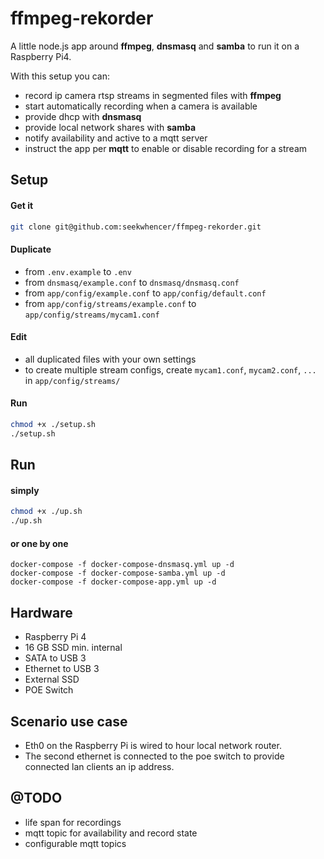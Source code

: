 # ffmpeg-rekorder

A little node.js app around **ffmpeg**, **dnsmasq** and **samba** to run it on a Raspberry Pi4.  

With this setup you can:

- record ip camera rtsp streams in segmented files with **ffmpeg**
- start automatically recording when a camera is available
- provide dhcp with **dnsmasq**
- provide local network shares with **samba**
- notify availability and active to a mqtt server
- instruct the app per **mqtt** to enable or disable recording for a stream


## Setup
#### Get it
```bash
git clone git@github.com:seekwhencer/ffmpeg-rekorder.git
```

#### Duplicate  
- from `.env.example` to `.env`
- from `dnsmasq/example.conf` to `dnsmasq/dnsmasq.conf`
- from `app/config/example.conf` to `app/config/default.conf` 
- from `app/config/streams/example.conf` to `app/config/streams/mycam1.conf`

#### Edit

- all duplicated files with your own settings
- to create multiple stream configs, create `mycam1.conf`, `mycam2.conf`, `...` in `app/config/streams/`

#### Run

```bash
chmod +x ./setup.sh
./setup.sh
```

## Run

#### simply
```bash
chmod +x ./up.sh
./up.sh
```

#### or one by one
```
docker-compose -f docker-compose-dnsmasq.yml up -d
docker-compose -f docker-compose-samba.yml up -d
docker-compose -f docker-compose-app.yml up -d
```

## Hardware

- Raspberry Pi 4
- 16 GB SSD min. internal
- SATA to USB 3
- Ethernet to USB 3
- External SSD
- POE Switch

## Scenario use case

- Eth0 on the Raspberry Pi is wired to hour local network router.
- The second ethernet is connected to the poe switch to provide connected lan clients an ip address.

## @TODO
- life span for recordings
- mqtt topic for availability and record state
- configurable mqtt topics

